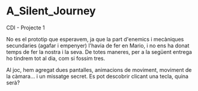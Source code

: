 # A_Silent_Journey
CDI - Projecte 1

No es el prototip que esperavem, ja que la part d'enemics i mecàniques secundaries (agafar i empenyer)
l'havia de fer en Mario, i no ens ha donat temps de fer la nostra i la seva. De totes maneres, per a la 
següent entrega ho tindrem tot al dia, com si fossim tres.

Al joc, hem agregat dues pantalles, animacions de moviment, moviment de la càmara... i un missatge secret.
Es pot descobrir clicant una tecla, quina serà?